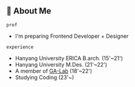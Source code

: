 ## 🤔 **About Me**

`prof`
  - I'm preparing Frontend Developer + Designer

`experience`
  - Hanyang University ERICA B.arch. (15'~21')
  - Hanyang University M.Des. (21'~22')
  - A member of [GA-Lab](https://www.g-a-lab.com/) (18'~22')
  - Studying Coding (23'~)